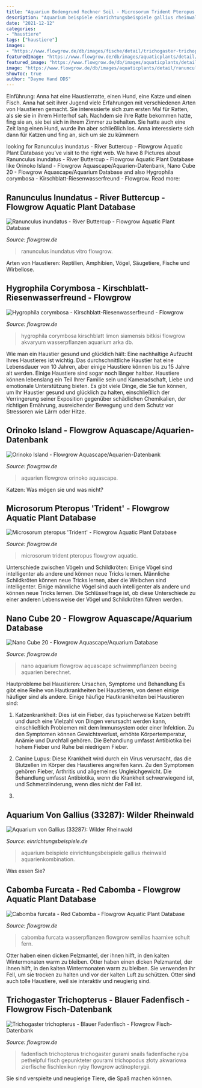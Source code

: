 ```yaml
---
title: "Aquarium Bodengrund Rechner Soil - Microsorum Trident Pteropus Flowgrow Aquatic"
description: "Aquarium beispiele einrichtungsbeispiele gallius rheinwald aquarienkombination"
date: "2021-12-12"
categories:
- "haustiere"
tags: ["haustiere"]
images:
- "https://www.flowgrow.de/db/images/fische/detail/trichogaster-trichopterus-512349dc16276.jpg"
featuredImage: "https://www.flowgrow.de/db/images/aquaticplants/detail/cabomba-furcata-4f7a0151be9bd.jpg"
featured_image: "https://www.flowgrow.de/db/images/aquaticplants/detail/cabomba-furcata-4f7a0151be9bd.jpg"
image: "https://www.flowgrow.de/db/images/aquaticplants/detail/ranunculus-inundatus-52f8821eca0db.jpg"
ShowToc: true
author: "Dayne Hand DDS"
---
```



Einführung: Anna hat eine Haustierratte, einen Hund, eine Katze und einen Fisch. Anna hat seit ihrer Jugend viele Erfahrungen mit verschiedenen Arten von Haustieren gemacht. Sie interessierte sich zum ersten Mal für Ratten, als sie sie in ihrem Hinterhof sah. Nachdem sie ihre Ratte bekommen hatte, fing sie an, sie bei sich in ihrem Zimmer zu behalten. Sie hatte auch eine Zeit lang einen Hund, wurde ihn aber schließlich los. Anna interessierte sich dann für Katzen und fing an, sich um sie zu kümmern

	

		
looking for Ranunculus inundatus - River Buttercup - Flowgrow Aquatic Plant Database you've visit to the right web. We have 8 Pictures about Ranunculus inundatus - River Buttercup - Flowgrow Aquatic Plant Database like Orinoko Island - Flowgrow Aquascape/Aquarien-Datenbank, Nano Cube 20 - Flowgrow Aquascape/Aquarium Database and also Hygrophila corymbosa - Kirschblatt-Riesenwasserfreund - Flowgrow. Read more:
		
    
## Ranunculus Inundatus - River Buttercup - Flowgrow Aquatic Plant Database

<img loading=lazy src="https://www.flowgrow.de/db/images/aquaticplants/detail/ranunculus-inundatus-52f8821eca0db.jpg" onerror="this.onerror=null;this.src='https://tse4.mm.bing.net/th?id=OIP.4Na8_uxI04LUTRFutDVTjAHaEr&amp;pid=15.1';" alt="Ranunculus inundatus - River Buttercup - Flowgrow Aquatic Plant Database">

_Source: flowgrow.de_

>ranunculus inundatus vitro flowgrow. 

	

Arten von Haustieren: Reptilien, Amphibien, Vögel, Säugetiere, Fische und Wirbellose.

    
## Hygrophila Corymbosa - Kirschblatt-Riesenwasserfreund - Flowgrow

<img loading=lazy src="https://www.flowgrow.de/db/images/wasserpflanzen/detail/hygrophila-corymbosa-52f882327fe1f.jpg" onerror="this.onerror=null;this.src='https://tse3.mm.bing.net/th?id=OIP.R9ZZ93wZZG-OzbX1c6PLaQHaFW&amp;pid=15.1';" alt="Hygrophila corymbosa - Kirschblatt-Riesenwasserfreund - Flowgrow">

_Source: flowgrow.de_

>hygrophila corymbosa kirschblatt limon siamensis bitkisi flowgrow akvaryum wasserpflanzen aquarium arka db. 

	

Wie man ein Haustier gesund und glücklich hält: Eine nachhaltige Aufzucht Ihres Haustieres ist wichtig.
Das durchschnittliche Haustier hat eine Lebensdauer von 10 Jahren, aber einige Haustiere können bis zu 15 Jahre alt werden. Einige Haustiere sind sogar noch länger haltbar. Haustiere können lebenslang ein Teil Ihrer Familie sein und Kameradschaft, Liebe und emotionale Unterstützung bieten. Es gibt viele Dinge, die Sie tun können, um Ihr Haustier gesund und glücklich zu halten, einschließlich der Verringerung seiner Exposition gegenüber schädlichen Chemikalien, der richtigen Ernährung, ausreichender Bewegung und dem Schutz vor Stressoren wie Lärm oder Hitze.

    
## Orinoko Island - Flowgrow Aquascape/Aquarien-Datenbank

<img loading=lazy src="https://www.flowgrow.de/db/images/aquarien/planting/orinoko-island-5f39cc49964dc.jpg" onerror="this.onerror=null;this.src='https://tse1.mm.bing.net/th?id=OIP.2v5BzDd4EFrFUxreu_Q3awHaEK&amp;pid=15.1';" alt="Orinoko Island - Flowgrow Aquascape/Aquarien-Datenbank">

_Source: flowgrow.de_

>aquarien flowgrow orinoko aquascape. 

	

Katzen: Was mögen sie und was nicht?

    
## Microsorum Pteropus &#039;Trident&#039; - Flowgrow Aquatic Plant Database

<img loading=lazy src="https://www.flowgrow.de/db/images/aquaticplants/detail/microsorum-pteropus-trident-513e5216932c8.jpg" onerror="this.onerror=null;this.src='https://tse4.mm.bing.net/th?id=OIP.xv786j1Y8bi1Q6jH_Nz8EQHaFj&amp;pid=15.1';" alt="Microsorum pteropus &#039;Trident&#039; - Flowgrow Aquatic Plant Database">

_Source: flowgrow.de_

>microsorum trident pteropus flowgrow aquatic. 

	

Unterschiede zwischen Vögeln und Schildkröten: Einige Vögel sind intelligenter als andere und können neue Tricks lernen.
Männliche Schildkröten können neue Tricks lernen, aber die Weibchen sind intelligenter. Einige männliche Vögel sind auch intelligenter als andere und können neue Tricks lernen. Die Schlüsselfrage ist, ob diese Unterschiede zu einer anderen Lebensweise der Vögel und Schildkröten führen werden.

    
## Nano Cube 20 - Flowgrow Aquascape/Aquarium Database

<img loading=lazy src="https://www.flowgrow.de/db/images/tanks/detail/nano-cube-20-5ad0b63515694.jpg" onerror="this.onerror=null;this.src='https://tse1.mm.bing.net/th?id=OIP.LcGNrUQeuk6EIEdjV4hmJAHaNH&amp;pid=15.1';" alt="Nano Cube 20 - Flowgrow Aquascape/Aquarium Database">

_Source: flowgrow.de_

>nano aquarium flowgrow aquascape schwimmpflanzen beeing aquarien berechnet. 

	

Hautprobleme bei Haustieren: Ursachen, Symptome und Behandlung
Es gibt eine Reihe von Hautkrankheiten bei Haustieren, von denen einige häufiger sind als andere. Einige häufige Hautkrankheiten bei Haustieren sind:
1. Katzenkrankheit: Dies ist ein Fieber, das typischerweise Katzen betrifft und durch eine Vielzahl von Dingen verursacht werden kann, einschließlich Problemen mit dem Immunsystem oder einer Infektion. Zu den Symptomen können Gewichtsverlust, erhöhte Körpertemperatur, Anämie und Durchfall gehören. Die Behandlung umfasst Antibiotika bei hohem Fieber und Ruhe bei niedrigem Fieber.

2. Canine Lupus: Diese Krankheit wird durch ein Virus verursacht, das die Blutzellen im Körper des Haustieres angreifen kann. Zu den Symptomen gehören Fieber, Arthritis und allgemeines Ungleichgewicht. Die Behandlung umfasst Antibiotika, wenn die Krankheit schwerwiegend ist, und Schmerzlinderung, wenn dies nicht der Fall ist.

3.

    
## Aquarium Von Gallius (33287): Wilder Rheinwald

<img loading=lazy src="https://www.einrichtungsbeispiele.de/images_33287/h1080_w1920/5-wochen-nach-der-einrichtung__ac2945708985836aa3b78966b6a68265.jpg" onerror="this.onerror=null;this.src='https://tse4.mm.bing.net/th?id=OIP.2KT7Syis_u3JRX7ZMQ2y7QHaE5&amp;pid=15.1';" alt="Aquarium von Gallius (33287): Wilder Rheinwald">

_Source: einrichtungsbeispiele.de_

>aquarium beispiele einrichtungsbeispiele gallius rheinwald aquarienkombination. 

	

Was essen Sie?

    
## Cabomba Furcata - Red Cabomba - Flowgrow Aquatic Plant Database

<img loading=lazy src="https://www.flowgrow.de/db/images/aquaticplants/detail/cabomba-furcata-4f7a0151be9bd.jpg" onerror="this.onerror=null;this.src='https://tse1.mm.bing.net/th?id=OIP.zRhrQHlzHN9wwZMDtNTO7AHaFj&amp;pid=15.1';" alt="Cabomba furcata - Red Cabomba - Flowgrow Aquatic Plant Database">

_Source: flowgrow.de_

>cabomba furcata wasserpflanzen flowgrow semillas haarnixe schult fern. 

	

Otter haben einen dicken Pelzmantel, der ihnen hilft, in den kalten Wintermonaten warm zu bleiben.
Otter haben einen dicken Pelzmantel, der ihnen hilft, in den kalten Wintermonaten warm zu bleiben. Sie verwenden ihr Fell, um sie trocken zu halten und vor der kalten Luft zu schützen. Otter sind auch tolle Haustiere, weil sie interaktiv und neugierig sind.

    
## Trichogaster Trichopterus - Blauer Fadenfisch - Flowgrow Fisch-Datenbank

<img loading=lazy src="https://www.flowgrow.de/db/images/fische/detail/trichogaster-trichopterus-512349dc16276.jpg" onerror="this.onerror=null;this.src='https://tse1.mm.bing.net/th?id=OIP.r5r9NboQYW8VQ_EDiI21KwHaFj&amp;pid=15.1';" alt="Trichogaster trichopterus - Blauer Fadenfisch - Flowgrow Fisch-Datenbank">

_Source: flowgrow.de_

>fadenfisch trichopterus trichogaster gurami snails fadenfische ryba pethelpful fisch gepunkteter gourami trichopodus złoty akwariowa zierfische fischlexikon ryby flowgrow actinopterygii. 

	

Sie sind verspielte und neugierige Tiere, die Spaß machen können.

